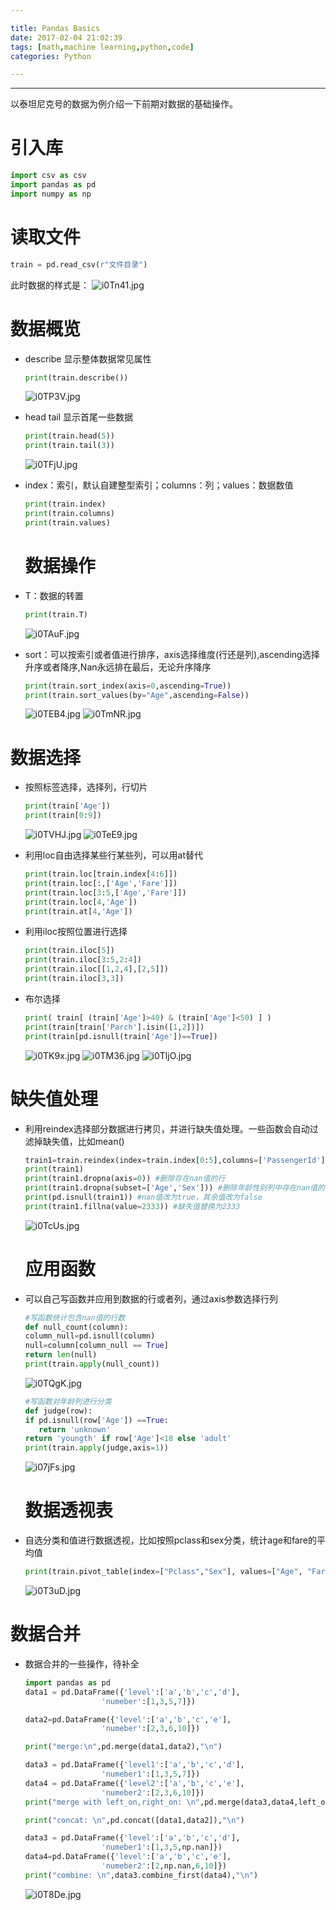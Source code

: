 ```yaml
---

title: Pandas Basics
date: 2017-02-04 21:02:39
tags: [math,machine learning,python,code]
categories: Python

---
```


***

以泰坦尼克号的数据为例介绍一下前期对数据的基础操作。

<!--more-->

# 引入库

```python
import csv as csv 
import pandas as pd
import numpy as np
```

# 读取文件

```python
train = pd.read_csv(r"文件目录") 
```

此时数据的样式是：
![i0Tn41.jpg](https://s1.ax1x.com/2018/10/20/i0Tn41.jpg)

# 数据概览

- describe 显示整体数据常见属性
  
  ```python
  print(train.describe())
  ```
  
  ![i0TP3V.jpg](https://s1.ax1x.com/2018/10/20/i0TP3V.jpg)
- head tail 显示首尾一些数据
  
  ```python
  print(train.head(5))
  print(train.tail(3))
  ```
  
  ![i0TFjU.jpg](https://s1.ax1x.com/2018/10/20/i0TFjU.jpg)
- index：索引，默认自建整型索引；columns：列；values：数据数值
  
  ```python
  print(train.index)
  print(train.columns)
  print(train.values)
  ```
  
  # 数据操作
- T：数据的转置
  
  ```python
  print(train.T)
  ```
  
  ![i0TAuF.jpg](https://s1.ax1x.com/2018/10/20/i0TAuF.jpg)
- sort：可以按索引或者值进行排序，axis选择维度(行还是列),ascending选择升序或者降序,Nan永远排在最后，无论升序降序
  
  ```python
  print(train.sort_index(axis=0,ascending=True))
  print(train.sort_values(by="Age",ascending=False))
  ```
  
  ![i0TEB4.jpg](https://s1.ax1x.com/2018/10/20/i0TEB4.jpg)
  ![i0TmNR.jpg](https://s1.ax1x.com/2018/10/20/i0TmNR.jpg)

# 数据选择

- 按照标签选择，选择列，行切片
  
  ```python
  print(train['Age'])
  print(train[0:9])
  ```
  
  ![i0TVHJ.jpg](https://s1.ax1x.com/2018/10/20/i0TVHJ.jpg)
  ![i0TeE9.jpg](https://s1.ax1x.com/2018/10/20/i0TeE9.jpg)
- 利用loc自由选择某些行某些列，可以用at替代
  
  ```python
  print(train.loc[train.index[4:6]])
  print(train.loc[:,['Age','Fare']])
  print(train.loc[3:5,['Age','Fare']])
  print(train.loc[4,'Age'])
  print(train.at[4,'Age'])
  ```
- 利用iloc按照位置进行选择
  
  ```python
  print(train.iloc[5])
  print(train.iloc[3:5,2:4])
  print(train.iloc[[1,2,4],[2,5]])
  print(train.iloc[3,3])
  ```
- 布尔选择
  
  ```python
  print( train[ (train['Age']>40) & (train['Age']<50) ] )
  print(train[train['Parch'].isin([1,2])])
  print(train[pd.isnull(train['Age'])==True])
  ```
  
  ![i0TK9x.jpg](https://s1.ax1x.com/2018/10/20/i0TK9x.jpg)
  ![i0TM36.jpg](https://s1.ax1x.com/2018/10/20/i0TM36.jpg)
  ![i0TljO.jpg](https://s1.ax1x.com/2018/10/20/i0TljO.jpg)

# 缺失值处理

- 利用reindex选择部分数据进行拷贝，并进行缺失值处理。一些函数会自动过滤掉缺失值，比如mean()
  
  ```python
  train1=train.reindex(index=train.index[0:5],columns=['PassengerId']+['Age']+['Sex'])#选择前5行，只取选定的三列
  print(train1)
  print(train1.dropna(axis=0)) #删除存在nan值的行
  print(train1.dropna(subset=['Age','Sex'])) #删除年龄性别列中存在nan值的行
  print(pd.isnull(train1)) #nan值改为true，其余值改为false
  print(train1.fillna(value=2333)) #缺失值替换为2333
  ```
  
  ![i0TcUs.jpg](https://s1.ax1x.com/2018/10/20/i0TcUs.jpg)
  
  # 应用函数
- 可以自己写函数并应用到数据的行或者列，通过axis参数选择行列
  
  ```python
  #写函数统计包含nan值的行数
  def null_count(column):
  column_null=pd.isnull(column)
  null=column[column_null == True]
  return len(null)
  print(train.apply(null_count))
  ```
  
  ![i0TQgK.jpg](https://s1.ax1x.com/2018/10/20/i0TQgK.jpg)
  
  ```python
  #写函数对年龄列进行分类
  def judge(row):
  if pd.isnull(row['Age']) ==True:
     return 'unknown'
  return 'youngth' if row['Age']<18 else 'adult'
  print(train.apply(judge,axis=1))
  ```
  
  ![i07jFs.jpg](https://s1.ax1x.com/2018/10/20/i07jFs.jpg)
  
  # 数据透视表
- 自选分类和值进行数据透视，比如按照pclass和sex分类，统计age和fare的平均值
  
  ```python
  print(train.pivot_table(index=["Pclass","Sex"], values=["Age", "Fare"], aggfunc=np.mean))
  ```
  
  ![i0T3uD.jpg](https://s1.ax1x.com/2018/10/20/i0T3uD.jpg)

# 数据合并

- 数据合并的一些操作，待补全
  
  ```Python
  import pandas as pd
  data1 = pd.DataFrame({'level':['a','b','c','d'],
                   'numeber':[1,3,5,7]})
  
  data2=pd.DataFrame({'level':['a','b','c','e'],
                   'numeber':[2,3,6,10]})
  
  print("merge:\n",pd.merge(data1,data2),"\n")
  
  data3 = pd.DataFrame({'level1':['a','b','c','d'],
                   'numeber1':[1,3,5,7]})
  data4 = pd.DataFrame({'level2':['a','b','c','e'],
                   'numeber2':[2,3,6,10]})
  print("merge with left_on,right_on: \n",pd.merge(data3,data4,left_on='level1',right_on='level2'),"\n")
  
  print("concat: \n",pd.concat([data1,data2]),"\n")
  
  data3 = pd.DataFrame({'level':['a','b','c','d'],
                   'numeber1':[1,3,5,np.nan]})
  data4=pd.DataFrame({'level':['a','b','c','e'],
                   'numeber2':[2,np.nan,6,10]})
  print("combine: \n",data3.combine_first(data4),"\n")
  ```
  
  ![i0T8De.jpg](https://s1.ax1x.com/2018/10/20/i0T8De.jpg)
